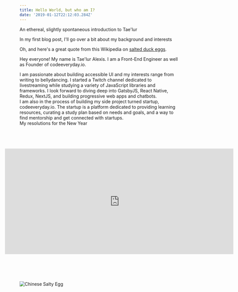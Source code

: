 ```yaml
---
title: Hello World, but who am I?
date: '2019-01-12T22:12:03.284Z'
---
```


An ethereal, slightly spontaneous introduction to Tae'lur

In my first blog post, I'll go over a bit about my background and interests

Oh, and here's a great quote from this Wikipedia on
[salted duck eggs](http://en.wikipedia.org/wiki/Salted_duck_egg).


Hey everyone! My name is Tae'lur Alexis. I am a Front-End Engineer as well as Founder of codeeveryday.io.

<div>I am passionate about building accessible UI and my interests range from writing to bellydancing. I started a Twitch channel dedicated to livestreaming while studying a variety of JavaScript libraries and frameworks. I look forward to diving deep into GatsbyJS, React Native, Redux, NextJS, and building progressive web apps and chatbots.</div>

<div>I am also in the process of building my side project turned startup, codeeveryday.io. The startup is a platform dedicated to providing learning resources, curating a study plan based on needs and goals, and a way to find mentorship and get connected with startups.</div>

<div>My resolutions for the New Year</div>

<iframe
  src="https://carbon.now.sh/embed/?bg=rgba(223%2C194%2C200%2C1)&t=dracula&wt=none&l=auto&ds=true&dsyoff=20px&dsblur=68px&wc=true&wa=true&pv=56px&ph=56px&ln=false&fm=Hack&fs=14px&lh=133%25&si=false&es=2x&wm=false"
  style="transform:scale(0.7); margin-left:-200px; width:1024px; height:473px; border:0; overflow:hidden;"
  sandbox="allow-scripts allow-same-origin">
</iframe>


![Chinese Salty Egg](./salty_egg.jpg)
